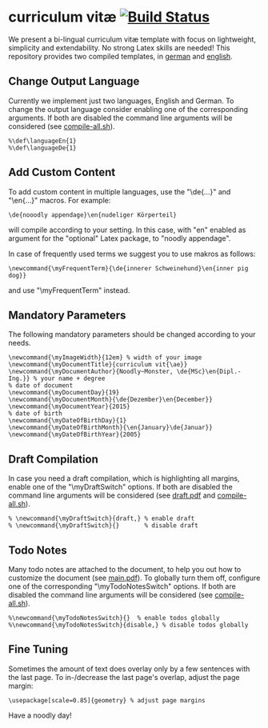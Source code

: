 # curriculum vitæ [![Build Status](https://travis-ci.org/tugLatexTemplates/cv_simple_tex.svg?branch=master)](https://travis-ci.org/tugLatexTemplates/cv_simple_tex)
We present a bi-lingual curriculum vitæ template with
focus on lightweight, simplicity and extendability. 
No strong Latex skills are needed! 
This repository provides two compiled templates, in [german](./cv-de.pdf) and [english](./cv-en.pdf).

## Change Output Language
Currently we implement just two languages, English and German.
To change the output language consider enabling one of the corresponding arguments.
If both are disabled the command line arguments will be considered (see [compile-all.sh](compile-all.sh)).

```
%\def\languageEn{1}
%\def\languageDe{1}
```

## Add Custom Content
To add custom content in multiple languages, use the "\de{...}" and "\en{...}" macros.
For example:

```
\de{nooodly appendage}\en{nudeliger Körperteil}

```
will compile according to your setting. In this case, with "en" enabled as 
argument for the "optional" Latex package, to "noodly appendage".

In case of frequently used terms we suggest you to use makros as follows:

```
\newcommand{\myFrequentTerm}{\de{innerer Schweinehund}\en{inner pig dog}}
```
and use "\myFrequentTerm" instead.

## Mandatory Parameters
The following mandatory parameters should be changed according to your needs.

```
\newcommand{\myImageWidth}{12em} % width of your image
\newcommand{\myDocumentTitle}{curriculum vit{\ae}}
\newcommand{\myDocumentAuthor}{Noodly~Monster, \de{MSc}\en{Dipl.-Ing.}} % your name + degree
% date of document
\newcommand{\myDocumentDay}{19}
\newcommand{\myDocumentMonth}{\de{Dezember}\en{December}}
\newcommand{\myDocumentYear}{2015}
% date of birth
\newcommand{\myDateOfBirthDay}{1}
\newcommand{\myDateOfBirthMonth}{\en{January}\de{Januar}}
\newcommand{\myDateOfBirthYear}{2005}

```

## Draft Compilation
In case you need a draft compilation, which is highlighting all margins, enable one of the
"\myDraftSwitch" options.
If both are disabled the command line arguments will be considered (see [draft.pdf](./draft.pdf) and [compile-all.sh](compile-all.sh)).

```
% \newcommand{\myDraftSwitch}{draft,} % enable draft
% \newcommand{\myDraftSwitch}{}       % disable draft
```

## Todo Notes
Many todo notes are attached to the document, to help you out how to 
customize the document (see [main.pdf](./main.pdf)).
To globally turn them off, configure one of the corresponding "\myTodoNotesSwitch" options.
If both are disabled the command line arguments will be considered (see [compile-all.sh](compile-all.sh)).

```
%\newcommand{\myTodoNotesSwitch}{}  % enable todos globally
%\newcommand{\myTodoNotesSwitch}{disable,} % disable todos globally
```

## Fine Tuning
Sometimes the amount of text does overlay only by a few sentences with the last page.
To in-/decrease the last page's overlap, adjust the page margin:

```
\usepackage[scale=0.85]{geometry} % adjust page margins
```


Have a noodly day!
